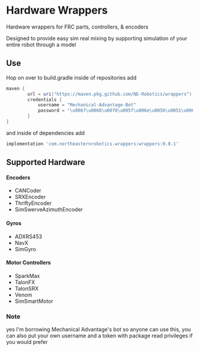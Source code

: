 # Hardware Wrappers
Hardware wrappers for FRC parts, controllers, &amp; encoders

Designed to provide easy sim real mixing by supporting simulation of your entire robot through a model

## Use
Hop on over to build.gradle inside of repositories add
```gradle
maven {
        url = uri("https://maven.pkg.github.com/NE-Robotics/wrappers")
        credentials {
            username = "Mechanical-Advantage-Bot"
            password = "\u0067\u0068\u0070\u005f\u006e\u0056\u0051\u006a\u0055\u004f\u004c\u0061\u0079\u0066\u006e\u0078\u006e\u0037\u0051\u0049\u0054\u0042\u0032\u004c\u004a\u006d\u0055\u0070\u0073\u0031\u006d\u0037\u004c\u005a\u0030\u0076\u0062\u0070\u0063\u0051"
        }
}
```
and inside of dependencies add
```gradle
implementation 'com.northeasternrobotics.wrappers:wrappers:0.0.1'
```

## Supported Hardware
#### Encoders
- CANCoder
- SRXEncoder
- ThriftyEncoder
- SimSwerveAzimuthEncoder

#### Gyros
- ADXRS453
- NavX
- SimGyro

#### Motor Controllers
- SparkMax
- TalonFX
- TalonSRX
- Venom
- SimSmartMotor

### Note
yes I'm borrowing Mechanical Advantage's bot so anyone can use this, you can also put your own username and a token with package read privileges if you would prefer
